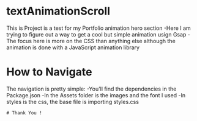 # textAnimationScroll

This is Project is a test for my Portfolio animation hero section
  -Here I am trying to figure out a way to get a cool but simple animation usign Gsap
  -The focus here is more on the CSS than anything else although the animation is done with a JavaScript animation library
  
  # How to Navigate
  The navigation is pretty simple:
    -You'll find the dependencies in the Package.json
    -In the Assets folder is the images and the font I used
    -In styles is the css, the base file is importing styles.css
    
    # Thank You !
